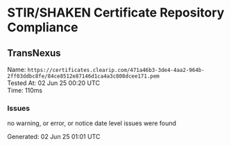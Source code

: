 # STIR/SHAKEN Certificate Repository Compliance

## TransNexus

Name: `https://certificates.clearip.com/471a46b3-3de4-4aa2-964b-2ff03ddbc8fe/84ce8512e87146d1ca4a3c808dcee171.pem`\
Tested At: 02 Jun 25 00:20 UTC\
Time: 110ms

### Issues

no warning, or error, or notice date level issues were found

Generated: 02 Jun 25 01:01 UTC